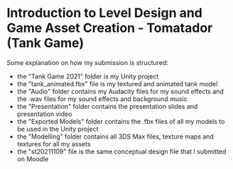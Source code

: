 # Introduction to Level Design and Game Asset Creation - Tomatador (Tank Game)

Some explanation on how my submission is structured:
- the "Tank Game 2021" folder is my Unity project
- the "tank_animated.fbx" file is my textured and animated tank model
- the "Audio" folder contains my Audacity files for my sound effects and the .wav files for my sound effects and background music
- the "Presentation" folder contains the presentation slides and presentation video
- the "Exported Models" folder contains the .fbx files of all my models to be used in the Unity project
- the "Modelling" folder contains all 3DS Max files, texture maps and textures for all my assets
- the "st20211109" file is the same conceptual design file that I submitted on Moodle
